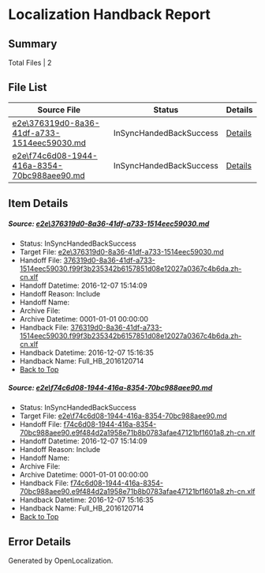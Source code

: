 # <a name='report-top'></a> Localization Handback Report

## Summary
 Total Files | 2

## File List
 Source File | Status | Details 
 ----------- | ------ | ------- 
 [e2e\376319d0-8a36-41df-a733-1514eec59030.md](https://github.com/OpenLocalizationTestOrg/ol-test0/blob/bb845c851c5197795ac692f6bc69974bacd2ae85/e2e/376319d0-8a36-41df-a733-1514eec59030.md) | InSyncHandedBackSuccess | [Details](#7389e2566386e125a90782071cf3490734798fb01)
 [e2e\f74c6d08-1944-416a-8354-70bc988aee90.md](https://github.com/OpenLocalizationTestOrg/ol-test0/blob/bb845c851c5197795ac692f6bc69974bacd2ae85/e2e/f74c6d08-1944-416a-8354-70bc988aee90.md) | InSyncHandedBackSuccess | [Details](#a02c0bd354f1234efea0423d6b630f1dfc3710762)

## Item Details
##### <a name='7389e2566386e125a90782071cf3490734798fb01'></a> Source: [e2e\376319d0-8a36-41df-a733-1514eec59030.md](https://github.com/OpenLocalizationTestOrg/ol-test0/blob/bb845c851c5197795ac692f6bc69974bacd2ae85/e2e/376319d0-8a36-41df-a733-1514eec59030.md)
* Status: InSyncHandedBackSuccess
* Target File: [e2e\376319d0-8a36-41df-a733-1514eec59030.md](https://github.com/OpenLocalizationTestOrg/ol-test0-zhcn/blob/640a24fb88f44ce29a0e8dc1a65c565877d17cb4/e2e/376319d0-8a36-41df-a733-1514eec59030.md)
* Handoff File: [376319d0-8a36-41df-a733-1514eec59030.f99f3b235342b6157851d08e12027a0367c4b6da.zh-cn.xlf](https://github.com/OpenLocalizationTestOrg/ol-test0-handoff/blob/57699ae1ea6f7eaf9ccdd29b6a2279e549bb5860/ol-handoff/OpenLocalizationTestOrg/ol-test0-zhcn/qimu/ht/376319d0-8a36-41df-a733-1514eec59030.f99f3b235342b6157851d08e12027a0367c4b6da.zh-cn.xlf)
* Handoff Datetime: 2016-12-07 15:14:09
* Handoff Reason: Include
* Handoff Name: 
* Archive File: 
* Archive Datetime: 0001-01-01 00:00:00
* Handback File: [376319d0-8a36-41df-a733-1514eec59030.f99f3b235342b6157851d08e12027a0367c4b6da.zh-cn.xlf](https://github.com/OpenLocalizationTestOrg/ol-test0-handback/blob/f01375135292f27f83c91fe5d4c7e631f0f26f4c/ol-handback/OpenLocalizationTestOrg/ol-test0-zhcn/qimu/ht/376319d0-8a36-41df-a733-1514eec59030.f99f3b235342b6157851d08e12027a0367c4b6da.zh-cn.xlf)
* Handback Datetime: 2016-12-07 15:16:35
* Handback Name: Full_HB_2016120714
* [Back to Top](#report-top)

##### <a name='a02c0bd354f1234efea0423d6b630f1dfc3710762'></a> Source: [e2e\f74c6d08-1944-416a-8354-70bc988aee90.md](https://github.com/OpenLocalizationTestOrg/ol-test0/blob/bb845c851c5197795ac692f6bc69974bacd2ae85/e2e/f74c6d08-1944-416a-8354-70bc988aee90.md)
* Status: InSyncHandedBackSuccess
* Target File: [e2e\f74c6d08-1944-416a-8354-70bc988aee90.md](https://github.com/OpenLocalizationTestOrg/ol-test0-zhcn/blob/640a24fb88f44ce29a0e8dc1a65c565877d17cb4/e2e/f74c6d08-1944-416a-8354-70bc988aee90.md)
* Handoff File: [f74c6d08-1944-416a-8354-70bc988aee90.e9f484d2a1958e71b8b0783afae47121bf1601a8.zh-cn.xlf](https://github.com/OpenLocalizationTestOrg/ol-test0-handoff/blob/57699ae1ea6f7eaf9ccdd29b6a2279e549bb5860/ol-handoff/OpenLocalizationTestOrg/ol-test0-zhcn/qimu/ht/f74c6d08-1944-416a-8354-70bc988aee90.e9f484d2a1958e71b8b0783afae47121bf1601a8.zh-cn.xlf)
* Handoff Datetime: 2016-12-07 15:14:09
* Handoff Reason: Include
* Handoff Name: 
* Archive File: 
* Archive Datetime: 0001-01-01 00:00:00
* Handback File: [f74c6d08-1944-416a-8354-70bc988aee90.e9f484d2a1958e71b8b0783afae47121bf1601a8.zh-cn.xlf](https://github.com/OpenLocalizationTestOrg/ol-test0-handback/blob/f01375135292f27f83c91fe5d4c7e631f0f26f4c/ol-handback/OpenLocalizationTestOrg/ol-test0-zhcn/qimu/ht/f74c6d08-1944-416a-8354-70bc988aee90.e9f484d2a1958e71b8b0783afae47121bf1601a8.zh-cn.xlf)
* Handback Datetime: 2016-12-07 15:16:35
* Handback Name: Full_HB_2016120714
* [Back to Top](#report-top)


## Error Details

Generated by OpenLocalization.
